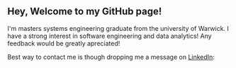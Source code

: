 ## Hey, Welcome to my GitHub page!

I'm masters systems engineering graduate from the university of Warwick. I have a strong interest in software engineering and data analytics! Any feedback would be greatly apreciated!

Best way to contact me is though dropping me a message on [LinkedIn](https://www.linkedin.com/in/joshua-houghton-b1b9061a6/):

<!--
**Joshua-S-H/Joshua-S-H** is a ✨ _special_ ✨ repository because its `README.md` (this file) appears on your GitHub profile.

Here are some ideas to get you started:




- 🔭 I’m currently working on ...
- 🌱 I’m currently learning ...
- 👯 I’m looking to collaborate on ...
- 🤔 I’m looking for help with ...
- 💬 Ask me about ...
- 📫 How to reach me: ...
- 😄 Pronouns: ...
- ⚡ Fun fact: ...
-->
